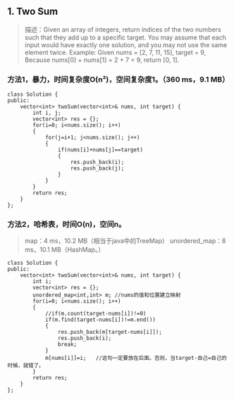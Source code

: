 
## 1. Two Sum
>描述：Given an array of integers, return indices of the two numbers such that they add up to a specific target.
You may assume that each input would have exactly one solution, and you may not use the same element twice.
Example:
Given nums = [2, 7, 11, 15], target = 9,
Because nums[0] + nums[1] = 2 + 7 = 9,
return [0, 1].

### 方法1，暴力，时间复杂度O(n²)，空间复杂度1。（360 ms，9.1 MB）
```
class Solution {
public:
    vector<int> twoSum(vector<int>& nums, int target) {
        int i, j;
        vector<int> res = {};
        for(i=0; i<nums.size(); i++)
        {
            for(j=i+1; j<nums.size(); j++)
            {
                if(nums[i]+nums[j]==target)
                {
                    res.push_back(i);
                    res.push_back(j);                    
                }                    
            }
        }
        return res;
    }
};
```

### 方法2，哈希表，时间O(n)，空间n。
>map：4 ms，10.2 MB（相当于java中的TreeMap）
>unordered_map：8 ms，10.1 MB（HashMap。）
```
class Solution {
public:
    vector<int> twoSum(vector<int>& nums, int target) {
        int i;
        vector<int> res = {};
        unordered_map<int,int> m; //nums的值和位置建立映射
        for(i=0; i<nums.size(); i++)
        {
            //if(m.count(target-nums[i])!=0)
            if(m.find(target-nums[i])!=m.end())
            {
                res.push_back(m[target-nums[i]]);
                res.push_back(i);
                break;
            }
            m[nums[i]]=i;   //这句一定要放在后面。否则，当target-自己=自己的时候，就错了。
        }
        return res;
    }
};
```
